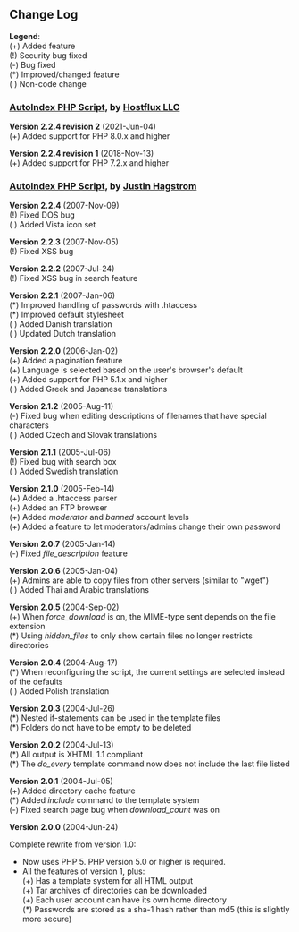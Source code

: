 ## Change Log

**Legend**:  
(+) Added feature  
(!) Security bug fixed  
(-) Bug fixed  
(\*) Improved/changed feature  
( ) Non-code change

### [AutoIndex PHP Script](https://github.com/hostflux/AutoIndex), by [Hostflux LLC](https://hostflux.com)

**Version 2.2.4 revision 2** (2021-Jun-04)  
(+) Added support for PHP 8.0.x and higher

**Version 2.2.4 revision 1** (2018-Nov-13)  
(+) Added support for PHP 7.2.x and higher

### [AutoIndex PHP Script](https://github.com/justinhagstrom/AutoIndex), by [Justin Hagstrom](http://autoindex.sourceforge.net)

**Version 2.2.4** (2007-Nov-09)  
(!) Fixed DOS bug  
( ) Added Vista icon set

**Version 2.2.3** (2007-Nov-05)  
(!) Fixed XSS bug

**Version 2.2.2** (2007-Jul-24)  
(!) Fixed XSS bug in search feature

**Version 2.2.1** (2007-Jan-06)  
(\*) Improved handling of passwords with .htaccess  
(\*) Improved default stylesheet  
( ) Added Danish translation  
( ) Updated Dutch translation

**Version 2.2.0** (2006-Jan-02)  
(+) Added a pagination feature  
(+) Language is selected based on the user's browser's default  
(+) Added support for PHP 5.1.x and higher  
( ) Added Greek and Japanese translations

**Version 2.1.2** (2005-Aug-11)  
(-) Fixed bug when editing descriptions of filenames that have special characters  
( ) Added Czech and Slovak translations

**Version 2.1.1** (2005-Jul-06)  
(!) Fixed bug with search box  
( ) Added Swedish translation

**Version 2.1.0** (2005-Feb-14)  
(+) Added a .htaccess parser  
(+) Added an FTP browser  
(+) Added _moderator_ and _banned_ account levels  
(+) Added a feature to let moderators/admins change their own password

**Version 2.0.7** (2005-Jan-14)  
(-) Fixed _file\_description_ feature

**Version 2.0.6** (2005-Jan-04)  
(+) Admins are able to copy files from other servers (similar to "wget")  
( ) Added Thai and Arabic translations

**Version 2.0.5** (2004-Sep-02)  
(+) When _force\_download_ is on, the MIME-type sent depends on the file extension  
(\*) Using _hidden\_files_ to only show certain files no longer restricts directories

**Version 2.0.4** (2004-Aug-17)  
(\*) When reconfiguring the script, the current settings are selected instead of the defaults  
( ) Added Polish translation

**Version 2.0.3** (2004-Jul-26)  
(\*) Nested if-statements can be used in the template files  
(\*) Folders do not have to be empty to be deleted

**Version 2.0.2** (2004-Jul-13)  
(\*) All output is XHTML 1.1 compliant  
(\*) The _do\_every_ template command now does not include the last file listed

**Version 2.0.1** (2004-Jul-05)  
(+) Added directory cache feature  
(\*) Added _include_ command to the template system  
(-) Fixed search page bug when _download\_count_ was on

**Version 2.0.0** (2004-Jun-24)

Complete rewrite from version 1.0:

*   Now uses PHP 5. PHP version 5.0 or higher is required.
*   All the features of version 1, plus:  
    (+) Has a template system for all HTML output  
    (+) Tar archives of directories can be downloaded  
    (+) Each user account can have its own home directory  
    (\*) Passwords are stored as a sha-1 hash rather than md5 (this is slightly more secure)
